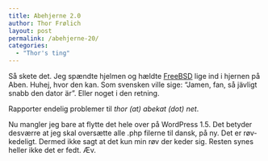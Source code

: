 ```yaml
---
title: Abehjerne 2.0
author: Thor Frølich
layout: post
permalink: /abehjerne-20/
categories:
  - "Thor's ting"
---
```

Så skete det. Jeg spændte hjelmen og hældte [FreeBSD][1] lige ind i hjernen på Aben. Huhej, hvor den kan. Som svensken ville sige: “Jamen, fan, så jävligt snabb den dator är”. Eller noget i den retning.

Rapporter endelig problemer til *thor (at) abekat (dot) net*.

Nu mangler jeg bare at flytte det hele over på WordPress 1.5. Det betyder desværre at jeg skal oversætte alle .php filerne til dansk, på ny. Det er røv-kedeligt. Dermed ikke sagt at det kun min røv der keder sig. Resten synes heller ikke det er fedt. Æv.

 [1]: http://www.freebsd.org